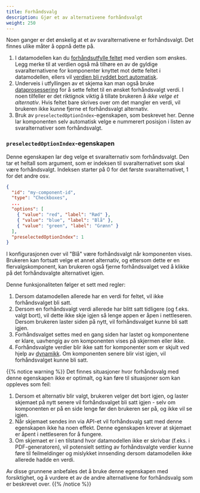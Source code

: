 ```yaml
---
title: Forhåndsvalg
description: Gjør et av alternativene forhåndsvalgt
weight: 250
---
```


Noen ganger er det ønskelig at et av svaralternativene er forhåndsvalgt. Det finnes ulike måter å oppnå dette på.

1. I datamodellen kan du [forhåndsutfylle feltet](../../../prefill) med verdien som ønskes. Legg merke til at
   verdien også må tilhøre en av de gyldige svaralternativene for komponenter knyttet mot dette feltet i datamodellen,
   ellers vil [verdien bli ryddet bort automatisk](../automatic-cleanup).
2. Underveis i utfyllingen av et skjema kan man også bruke [dataprosessering](../../../../../reference/logic/dataprocessing)
   for å sette feltet til en ønsket forhåndsvalgt verdi. I noen tilfeller er det riktignok viktig å tillate brukeren
   å _ikke velge et alternativ_. Hvis feltet bare skrives over om det mangler en verdi, vil brukeren ikke kunne
   fjerne et forhåndsvalgt alternativ.
3. Bruk av `preselectedOptionIndex`-egenskapen, som beskrevet her. Denne lar komponenten selv automatisk velge e
   nummerert posisjon i listen av svaralternativer som forhåndsvalgt.

### `preselectedOptionIndex`-egenskapen

Denne egenskapen lar deg velge et svaralternativ som forhåndsvalgt. Den tar et heltall som argument, som er indeksen
til svaralternativet som skal være forhåndsvalgt. Indeksen starter på 0 for det første svaralternativet, 1 for det andre
osv.

```json
{
  "id": "my-component-id",
  "type": "Checkboxes",
  ...
  "options": [
    { "value": "red", "label": "Rød" },
    { "value": "blue", "label": "Blå" },
    { "value": "green", "label": "Grønn" }
  ],
  "preselectedOptionIndex": 1
}
```

I konfigurasjonen over vil "Blå" være forhåndsvalgt når komponenten vises. Brukeren kan fortsatt velge et annet
alternativ, og ettersom dette er en flervalgskomponent, kan brukeren også fjerne forhåndsvalget ved å klikke på
det forhåndsvalgte alternativet igjen.

Denne funksjonaliteten følger et sett med regler:

1. Dersom datamodellen allerede har en verdi for feltet, vil ikke forhåndsvalget bli satt.
2. Dersom en forhåndsvalgt verdi allerede har blitt satt tidligere (og f.eks. valgt bort), vil dette ikke skje igjen så
   lenge appen er åpen i nettleseren. Dersom brukeren laster siden på nytt, vil forhåndsvalget kunne bli satt igjen.
3. Forhåndsvalget settes med en gang siden har lastet og komponentene er klare, uavhengig av om komponenten vises
   på skjermen eller ikke.
4. Forhåndsvalgte verdier blir ikke satt for komponenter som er skjult ved hjelp av [dynamikk](../../../dynamics). Om
   komponenten senere blir vist igjen, vil forhåndsvalget kunne bli satt.

{{% notice warning %}}
Det finnes situasjoner hvor forhåndsvalg med denne egenskapen ikke er optimalt, og kan føre til
situasjoner som kan oppleves som feil:

1. Dersom et alternativ blir valgt, brukeren velger det bort igjen, og laster skjemaet på nytt senere vil forhåndsvalget
   bli satt igjen - selv om komponenten er på en side lenge før den brukeren ser på, og ikke vil se igjen.
2. Når skjemaet sendes inn via API-et vil forhåndsvalg satt med denne egenskapen ikke ha noen effekt. Denne egenskapen
   krever at skjemaet er åpent i nettleseren for å fungere.
3. Om skjemaet er i en tilstand hvor datamodellen ikke er skrivbar (f.eks. i PDF-generatoren), vil potensielt
   setting av forhåndsvalgte verdier kunne føre til feilmeldinger og mislykket innsending dersom datamodellen ikke
   allerede hadde en verdi.

Av disse grunnene anbefales det å bruke denne egenskapen med forsiktighet, og å vurdere et av de andre alternativene
for forhåndsvalg som er beskrevet over.
{{% /notice %}}